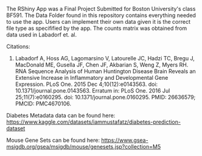 The RShiny App was a Final Project Submitted for Boston University's class BF591. 
The Data Folder found in this repository contains everything needed to use the app. 
Users can implement their own data given it is the correct file type as specifified by the app. 
The counts matrix was obtained from data used in Labadorf et. al.

Citations:
1. Labadorf A, Hoss AG, Lagomarsino V, Latourelle JC, Hadzi TC, Bregu J, MacDonald ME, Gusella JF, Chen JF, Akbarian S, Weng Z, Myers RH. RNA Sequence Analysis of Human Huntington Disease Brain Reveals an Extensive Increase in Inflammatory and Developmental Gene Expression. PLoS One. 2015 Dec 4;10(12):e0143563. doi: 10.1371/journal.pone.0143563. Erratum in: PLoS One. 2016 Jul 25;11(7):e0160295. doi: 10.1371/journal.pone.0160295. PMID: 26636579; PMCID: PMC4670106.

Diabetes Metadata data can be found here: https://www.kaggle.com/datasets/iammustafatz/diabetes-prediction-dataset

Mouse Gene Sets can be found here: https://www.gsea-msigdb.org/gsea/msigdb/mouse/genesets.jsp?collection=M5
